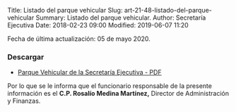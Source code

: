 Title: Listado del parque vehicular
Slug: art-21-48-listado-del-parque-vehicular
Summary: Listado del parque vehicular.
Author: Secretaría Ejecutiva
Date: 2018-02-23 09:00
Modified: 2019-06-07 11:20


Fecha de última actualización: 05 de mayo 2020.

### Descargar

* [Parque Vehicular de la Secretaría Ejecutiva - PDF](listado-parque-vehicular.pdf)

Por lo que se le informa que el funcionario responsable de la presente información es el **C.P. Rosalío Medina Martínez,** Director de Administración y Finanzas.

